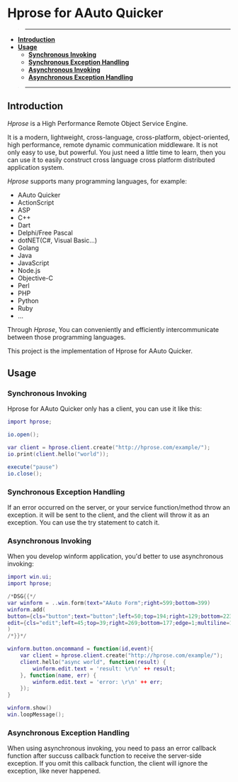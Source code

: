 # Hprose for AAuto Quicker

>---
- **[Introduction](#introduction)**
- **[Usage](#usage)**
    - **[Synchronous Invoking](#synchronous-invoking)**
    - **[Synchronous Exception Handling](#synchronous-exception-handling)**
    - **[Asynchronous Invoking](#asynchronous-invoking)**
    - **[Asynchronous Exception Handling](#asynchronous-exception-handling)**

>---

## Introduction

*Hprose* is a High Performance Remote Object Service Engine.

It is a modern, lightweight, cross-language, cross-platform, object-oriented, high performance, remote dynamic communication middleware. It is not only easy to use, but powerful. You just need a little time to learn, then you can use it to easily construct cross language cross platform distributed application system.

*Hprose* supports many programming languages, for example:

* AAuto Quicker
* ActionScript
* ASP
* C++
* Dart
* Delphi/Free Pascal
* dotNET(C#, Visual Basic...)
* Golang
* Java
* JavaScript
* Node.js
* Objective-C
* Perl
* PHP
* Python
* Ruby
* ...

Through *Hprose*, You can conveniently and efficiently intercommunicate between those programming languages.

This project is the implementation of Hprose for AAuto Quicker.

## Usage

### Synchronous Invoking
Hprose for AAuto Quicker only has a client, you can use it like this:

```lua
import hprose;

io.open();

var client = hprose.client.create("http://hprose.com/example/");
io.print(client.hello("world"));

execute("pause")
io.close();
```

### Synchronous Exception Handling

If an error occurred on the server, or your service function/method throw an exception. it will be sent to the client, and the client will throw it as an exception. You can use the try statement to catch it.

### Asynchronous Invoking

When you develop winform application, you'd better to use asynchronous invoking:

```lua
import win.ui;
import hprose;

/*DSG{{*/
var winform = ..win.form(text="AAuto Form";right=599;bottom=399)
winform.add(
button={cls="button";text="button";left=50;top=194;right=129;bottom=223;z=1};
edit={cls="edit";left=45;top=39;right=269;bottom=177;edge=1;multiline=1;z=2}
)
/*}}*/

winform.button.oncommand = function(id,event){
    var client = hprose.client.create("http://hprose.com/example/");
    client.hello("async world", function(result) {
        winform.edit.text = 'result: \r\n' ++ result;
    }, function(name, err) {
        winform.edit.text = 'error: \r\n' ++ err;
    });
}

winform.show()
win.loopMessage();
```

### Asynchronous Exception Handling

When using asynchronous invoking, you need to pass an error callback function after succuss callback function to receive the server-side exception. If you omit this callback function, the client will ignore the exception, like never happened.
